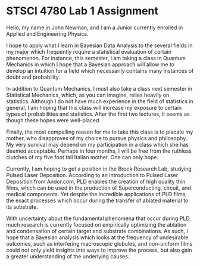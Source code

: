 # STSCI 4780 Lab 1 Assignment

Hello, my name in John Newman, and I am a Junior currently enrolled in Applied and Engineering Physics.

I hope to apply what I learn in Bayesian Data Analysis to the several fields in my major which frequently require a statistical evaluation of certain phenomenon. For instance, this semester, I am taking a class in Quantum Mechanics in which I hope that a Bayesian approach will allow me to develop an intuition for a field which necessarily contains many instances of doubt and probability.

In addition to Quantum Mechanics, I must also take a class next semester in Statistical Mechanics, which, as you can imagine, relies heavily on statistics. Although I do not have much experience in the field of statistics in general, I am hoping that this class will increase my exposure to certain types of probabilities and statistics. After the first two lectures, it seems as though these hopes were well-placed.

Finally, the most compelling reason for me to take this class is to placate my mother, who disapproves of my choice to pursue physics and philosophy. My very survival may depend on my participation in a class which she has deemed acceptable. Perhaps in four months, I will be free from the ruthless clutches of my five foot tall Italian mother. One can only hope.

Currently, I am hoping to get a position in the Brock Research Lab, studying Pulsed Laser Deposition. According to an introduction to Pulsed Laser Deposition from Andor.com, PLD enables the creation of high quality thin films, which can be used in the production of Superconducting, circuit, and medical components. Yet despite the incredible applications of PLD films, the exact processes which occur during the transfer of ablated material to its substrate. 

With uncertainty about the fundamental phenomena that occur during PLD, much research is currently focused on empirically optimizing the ablation and condensation of certain target and substrate combinations. As such, I hope that a Bayesian analysis which looks at the frequency of undesirable outcomes, such as interfering macroscopic globules, and non-uniform films could not only yield insights into ways to improve the process, but also gain a greater understanding of the underlying causes. 